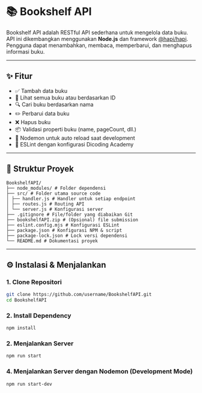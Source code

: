 # 📚 Bookshelf API

Bookshelf API adalah RESTful API sederhana untuk mengelola data buku. API ini dikembangkan menggunakan **Node.js** dan framework [@hapi/hapi](https://hapi.dev/). Pengguna dapat menambahkan, membaca, memperbarui, dan menghapus informasi buku.

---

## ✨ Fitur

- ✅ Tambah data buku
- 📖 Lihat semua buku atau berdasarkan ID
- 🔍 Cari buku berdasarkan nama
- ✏️ Perbarui data buku
- ❌ Hapus buku
- 📦 Validasi properti buku (name, pageCount, dll.)
- 🔄 Nodemon untuk auto reload saat development
- 🧹 ESLint dengan konfigurasi Dicoding Academy

---

## 📁 Struktur Proyek

```
BookshelfAPI/
├── node_modules/ # Folder dependensi
├── src/ # Folder utama source code
│ ├── handler.js # Handler untuk setiap endpoint
│ ├── routes.js # Routing API
│ └── server.js # Konfigurasi server
├── .gitignore # File/folder yang diabaikan Git
├── bookshelfAPI.zip # (Opsional) file submission
├── eslint.config.mjs # Konfigurasi ESLint
├── package.json # Konfigurasi NPM & script
├── package-lock.json # Lock versi dependensi
└── README.md # Dokumentasi proyek
```

---

## ⚙️ Instalasi & Menjalankan

### 1. Clone Repositori

```bash
git clone https://github.com/username/BookshelfAPI.git
cd BookshelfAPI
```

### 2.  Install Dependency

```bash
npm install
```

### 2. Menjalankan Server

```bash
npm run start
```

### 4. Menjalankan Server dengan Nodemon (Development Mode)

```bash
npm run start-dev
```


